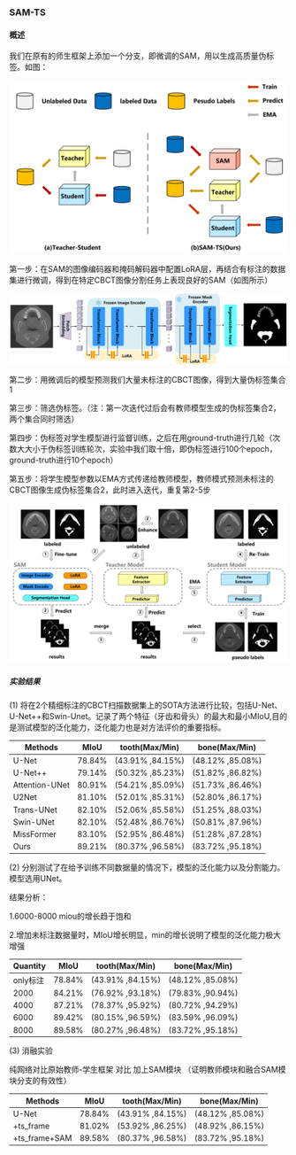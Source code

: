 ### SAM-TS

#### 概述

我们在原有的师生框架上添加一个分支，即微调的SAM，用以生成高质量伪标签。如图：

![overall__1](https://github.com/NY1006CR/CBCT_Seg/blob/master/PNG/overall__1.jpg)

第一步：在SAM的图像编码器和掩码解码器中配置LoRA层，再结合有标注的数据集进行微调，得到在特定CBCT图像分割任务上表现良好的SAM（如图所示）

![loar_sam__1](https://github.com/NY1006CR/CBCT_Seg/blob/master/PNG/loar_sam__1.jpg)

第二步：用微调后的模型预测我们大量未标注的CBCT图像，得到大量伪标签集合1

第三步：筛选伪标签。（注：第一次迭代过后会有教师模型生成的伪标签集合2，两个集合同时筛选）

第四步：伪标签对学生模型进行监督训练，之后在用ground-truth进行几轮（次数大大小于伪标签训练轮次，实验中我们取十倍，即伪标签进行100个epoch，ground-truth进行10个epoch）

第五步：将学生模型参数以EMA方式传递给教师模型，教师模式预测未标注的CBCT图像生成伪标签集合2，此时进入迭代，重复第2-5步





![pesudo select__1](https://github.com/NY1006CR/CBCT_Seg/blob/master/PNG/pesudo%20select__1.jpg)

##### 实验结果

(1) 将在2个精细标注的CBCT扫描数据集上的SOTA方法进行比较，包括U-Net、U-Net++和Swin-Unet。记录了两个特征（牙齿和骨头）的最大和最小MIoU,目的是测试模型的泛化能力，泛化能力也是对方法评价的重要指标。

| Methods        | MIoU   | tooth(Max/Min)   | bone(Max/Min)    |
| -------------- | ------ | ---------------- | ---------------- |
| U-Net          | 78.84% | (43.91% ,84.15%) | (48.12% ,85.08%) |
| U-Net++        | 79.14% | (50.32% ,85.23%) | (51.82% ,86.82%) |
| Attention-UNet | 80.91% | (54.21% ,85.09%) | (51.73% ,86.46%) |
| U2Net          | 81.10% | (52.01% ,85.31%) | (52.80% ,86.17%) |
| Trans-UNet     | 82.10% | (52.06% ,85.58%) | (51.25% ,88.03%) |
| Swin-UNet      | 82.10% | (52.48% ,86.76%) | (50.81% ,87.96%) |
| MissFormer     | 83.10% | (52.95% ,86.48%) | (51.28% ,87.28%) |
| Ours           | 89.21% | (80.37% ,96.58%) | (83.72% ,95.18%) |

(2) 分别测试了在给予训练不同数据量的情况下，模型的泛化能力以及分割能力。模型选用UNet。

结果分析：

1.6000-8000 miou的增长趋于饱和

2.增加未标注数据量时，MIoU增长明显，min的增长说明了模型的泛化能力极大增强

| Quantity | MIoU   | tooth(Max/Min)   | bone(Max/Min)    |
| -------- | ------ | ---------------- | ---------------- |
| only标注 | 78.84% | (43.91% ,84.15%) | (48.12% ,85.08%) |
| 2000     | 84.21% | (76.92% ,93.18%) | (79.83% ,90.94%) |
| 4000     | 87.21% | (78.37% ,95.92%) | (80.72% ,94.29%) |
| 6000     | 89.42% | (80.15% ,96.59%) | (83.59% ,96.09%) |
| 8000     | 89.58% | (80.27% ,96.48%) | (83.72% ,95.18%) |

(3) 消融实验

纯网络对比原始教师-学生框架 对比 加上SAM模块 （证明教师模块和融合SAM模块分支的有效性）

| Methods       | MIoU   | tooth(Max/Min)   | bone(Max/Min)    |
| ------------- | ------ | ---------------- | ---------------- |
| U-Net         | 78.84% | (43.91% ,84.15%) | (48.12% ,85.08%) |
| +ts_frame     | 81.02% | (53.92% ,86.25%) | (48.92% ,86.15%) |
| +ts_frame+SAM | 89.58% | (80.37% ,96.58%) | (83.72% ,95.18%) |
